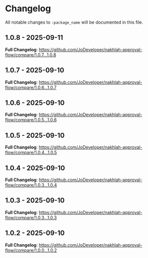 # Changelog

All notable changes to `:package_name` will be documented in this file.

## 1.0.8 - 2025-09-11

**Full Changelog**: https://github.com/JoDeveloper/nakhlah-approval-flow/compare/1.0.7...1.0.8

## 1.0.7 - 2025-09-10

**Full Changelog**: https://github.com/JoDeveloper/nakhlah-approval-flow/compare/1.0.6...1.0.7

## 1.0.6 - 2025-09-10

**Full Changelog**: https://github.com/JoDeveloper/nakhlah-approval-flow/compare/1.0.5...1.0.6

## 1.0.5 - 2025-09-10

**Full Changelog**: https://github.com/JoDeveloper/nakhlah-approval-flow/compare/1.0.4...1.0.5

## 1.0.4 - 2025-09-10

**Full Changelog**: https://github.com/JoDeveloper/nakhlah-approval-flow/compare/1.0.3...1.0.4

## 1.0.3 - 2025-09-10

**Full Changelog**: https://github.com/JoDeveloper/nakhlah-approval-flow/compare/1.0.3...1.0.3

## 1.0.2 - 2025-09-10

**Full Changelog**: https://github.com/JoDeveloper/nakhlah-approval-flow/compare/1.0.0...1.0.2
